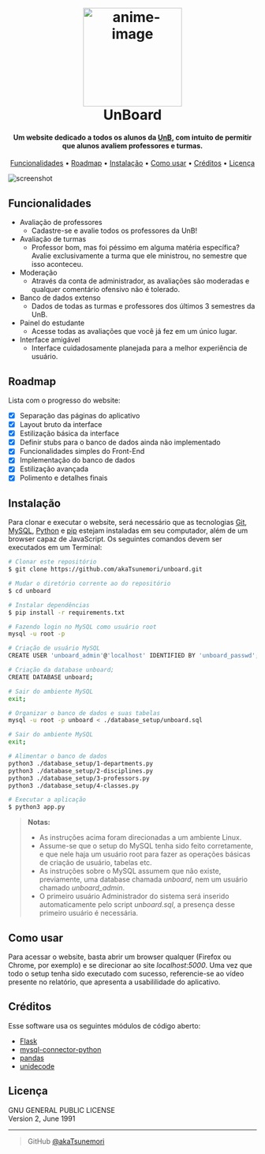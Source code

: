 
<h1 align="center">
  <br>
  <a href="https://github.com/akaTsunemori/unboard"><img src="https://i.imgur.com/uHPOF99.png" alt="anime-image" width="200"></a>
  <br>
  UnBoard
  <br>
</h1>

<h4 align="center">Um website dedicado a todos os alunos da <a href="https://unb.br/" target="_blank">UnB</a>, com intuito de permitir que alunos avaliem professores e turmas.</h4>

<p align="center">
  <a href="#funcionalidades">Funcionalidades</a> •
  <a href="#roadmap">Roadmap</a> •
  <a href="#instalação">Instalação</a> •
  <a href="#como-usar">Como usar</a> •
  <a href="#créditos">Créditos</a> •
  <a href="#licença">Licença</a>
</p>

![screenshot](https://i.imgur.com/oCF8nfA.png)

## Funcionalidades

* Avaliação de professores
  - Cadastre-se e avalie todos os professores da UnB!
* Avaliação de turmas
  - Professor bom, mas foi péssimo em alguma matéria específica? Avalie exclusivamente a turma que ele ministrou, no semestre que isso aconteceu.
* Moderação
  - Através da conta de administrador, as avaliações são moderadas e qualquer comentário ofensivo não é tolerado.
* Banco de dados extenso
  - Dados de todas as turmas e professores dos últimos 3 semestres da UnB.
* Painel do estudante
  - Acesse todas as avaliações que você já fez em um único lugar.
* Interface amigável
  - Interface cuidadosamente planejada para a melhor experiência de usuário.

## Roadmap

Lista com o progresso do website:

- [x] Separação das páginas do aplicativo
- [x] Layout bruto da interface
- [x] Estilização básica da interface
- [x] Definir stubs para o banco de dados ainda não implementado
- [x] Funcionalidades simples do Front-End
- [x] Implementação do banco de dados
- [x] Estilização avançada
- [x] Polimento e detalhes finais

## Instalação

Para clonar e executar o website, será necessário que as tecnologias [Git](https://git-scm.com), [MySQL](https://www.mysql.com/), [Python](https://www.python.org/) e [pip](https://pip.pypa.io/en/stable/index.html) estejam instaladas em seu computador, além de um browser capaz de JavaScript. Os seguintes comandos devem ser executados em um Terminal:

```bash
# Clonar este repositório
$ git clone https://github.com/akaTsunemori/unboard.git

# Mudar o diretório corrente ao do repositório
$ cd unboard

# Instalar dependências
$ pip install -r requirements.txt

# Fazendo login no MySQL como usuário root
mysql -u root -p

# Criação de usuário MySQL
CREATE USER 'unboard_admin'@'localhost' IDENTIFIED BY 'unboard_passwd';

# Criação da database unboard;
CREATE DATABASE unboard;

# Sair do ambiente MySQL
exit;

# Organizar o banco de dados e suas tabelas
mysql -u root -p unboard < ./database_setup/unboard.sql

# Sair do ambiente MySQL
exit;

# Alimentar o banco de dados
python3 ./database_setup/1-departments.py
python3 ./database_setup/2-disciplines.py
python3 ./database_setup/3-professors.py
python3 ./database_setup/4-classes.py

# Executar a aplicação
$ python3 app.py
```

> **Notas:**<br>
> - As instruções acima foram direcionadas a um ambiente Linux.<br>
> - Assume-se que o setup do MySQL tenha sido feito corretamente, e que nele haja um usuário root para fazer as operações básicas de criação de usuário, tabelas etc.
> - As instruções sobre o MySQL assumem que não existe, previamente, uma database chamada *unboard*, nem um usuário chamado *unboard_admin*.<br>
> - O primeiro usuário Administrador do sistema será inserido automaticamente pelo script *unboard.sql*, a presença desse primeiro usuário é necessária.

## Como usar

Para acessar o website, basta abrir um browser qualquer (Firefox ou Chrome, por exemplo) e se direcionar ao site *localhost:5000*. Uma vez que todo o setup tenha sido executado com sucesso, referencie-se ao vídeo presente no relatório, que apresenta a usabililidade do aplicativo.

## Créditos

Esse software usa os seguintes módulos de código aberto:

- [Flask](https://flask.palletsprojects.com/en/2.3.x/)
- [mysql-connector-python](https://dev.mysql.com/doc/connector-python/en/)
- [pandas](https://pandas.pydata.org/)
- [unidecode](https://pypi.org/project/Unidecode/)

## Licença

GNU GENERAL PUBLIC LICENSE<br>
Version 2, June 1991

---

> GitHub [@akaTsunemori](https://github.com/akaTsunemori)

